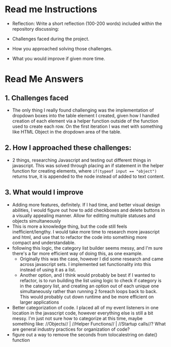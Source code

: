 # Read me Instructions
- Reflection: Write a short reflection (100-200 words) included within the repository discussing:

- Challenges faced during the project.
- How you approached solving those challenges.
- What you would improve if given more time.

# Read Me Answers
## 1. Challenges faced
- The only thing I really found challenging was the implementation of dropdown boxes into the table element I created, given how I handled creation of each <td> element via a helper function outside of the function used to create each row.  On the first iteration I was met with something like HTML Object in the dropdown area of the table.

## 2. How I approached these challenges:
- 2 things, researching Javascript and testing out different things in javascript.  This was solved through placing an if statement in the helper function for creating <td> elements, where ```if(typeof input == "object")``` returns true, it is appended to the node instead of added to text content.

## 3. What would I improve
- Adding more features, definitely.  If I had time, and better visual design abilities, I would figure out how to add checkboxes and delete buttons in a visually appealing manner.  Allow for editting multiple statuses and objects simultaneously
- This is more a knowledge thing, but the code still feels inefficient/lengthy.  I would take more time to research more javascript and html, and use that to refactor the code into something more compact and understandable.
- following this logic, the category list builder seems messy, and I'm sure there's a far more efficient way of doing this, as one example.
  - Originally this was the case, however I did some research and came across javascript sets.  I implemented set functionality into this instead of using it as a list.
  - Another option, and I think would probably be best if I wanted to refactor, is to run building the list using logic to check if category is in the category list, and creating an option out of each unique one simultaneously rather than running 2 foreach loops back to back.  This would probably cut down runtime and be more efficient on larger applications
- Better categorization of code.  I placed all of my event listeners in one location in the javascript code, however everything else is still a bit messy.  I'm just not sure how to categorize at this time, maybe something like: //Objects// | //Helper Functions// | //Startup calls//?  What are general industry practices for organization of code?
- figure out a way to remove the seconds from tolocalestring on date() function
